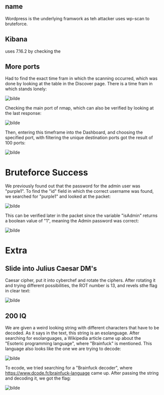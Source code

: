 


## name

Wordpress is the underlying framwork as teh attacker uses wp-scan to bruteforce.

## Kibana

uses 7.16.2 by checking the

## More ports

Had to find the exact time fram in which the scanning occurred, which was done by looking at the table in the Discover page. There is a time fram in which stands lonely:

![bilde](https://user-images.githubusercontent.com/70077872/149670992-a3512899-d5be-4cc1-9b4a-79be78e1a922.png)

Checking the main port of nmap, which can also be verified by looking at the last response:

![bilde](https://user-images.githubusercontent.com/70077872/149671041-a3047184-b780-4c46-9809-c5e3e2d8b310.png)

Then, entering this timeframe into the Dashboard, and choosing the specified port, with filtering the unique destination ports got the result of 100 ports:

![bilde](https://user-images.githubusercontent.com/70077872/149670940-425cf730-fad2-467c-8bec-bbb71adcc62e.png)


# Bruteforce Success

We previously found out that the password for the admin user was "purple1". To find the "id" field in which the correct username was found, we searched for "purple1" and looked at the packet:

![bilde](https://user-images.githubusercontent.com/70077872/149674201-88ff335d-3b7f-4bf3-892c-d52e6e6fc5cd.png)

This can be verified later in the packet since the variable "isAdmin" returns a boolean value of "1", meaning the Admin password was correct:

![bilde](https://user-images.githubusercontent.com/70077872/149674301-1cf71a85-5fea-4175-a3c6-8e0c84467359.png)




# Extra

## Slide into Julius Caesar DM's

Caesar cipher, put it into cyberchef and rotate the ciphers. After rotating it and trying different possibilities, the ROT number is 13, and revels sthe flag in clear text:

![bilde](https://user-images.githubusercontent.com/70077872/149499935-9c8d6648-a99a-40d1-9060-6ae23b763dd1.png)


## 200 IQ

We are given a weird looking string with different characters that have to be decoded. As it says in the text, this string is an esolanguage. After searching for esolanguages, a Wikipedia article came up about the "Esoteric programming language", where "Brainfuck" is mentioned. This language also looks like the one we are trying to decode:

![bilde](https://user-images.githubusercontent.com/70077872/149500736-b83bbf77-f15f-4ad2-8b68-0bac7f5116f0.png)

To ecode, we tried searching for a "Brainfuck decoder", where https://www.dcode.fr/brainfuck-language came up. After passing the string and decoding it, we got the flag:

![bilde](https://user-images.githubusercontent.com/70077872/149501063-59cd8a84-35a2-45bd-ae38-2577f6edafbd.png)

